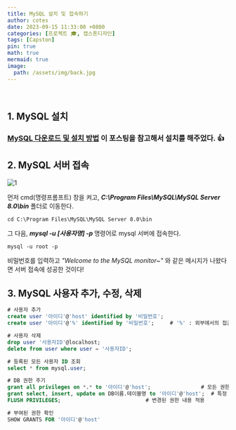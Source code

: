 ```yaml
---
title: MySQL 설치 및 접속하기
author: cotes
date: 2023-09-15 11:33:00 +0800
categories: [프로젝트 🎓, 캡스톤디자인]
tags: [Capston]
pin: true
math: true
mermaid: true
image:
  path: /assets/img/back.jpg
---
```


<br>

## 1. MySQL 설치

### <b>[MySQL 다운로드 및 설치 방법](https://velog.io/@joajoa/MySQL-%EB%8B%A4%EC%9A%B4%EB%A1%9C%EB%93%9C-%EB%B0%8F-%EC%84%A4%EC%B9%98-%EB%B0%A9%EB%B2%95)</b> 이 포스팅을 참고해서 설치를 해주었다. 👍

## 2. MySQL 서버 접속

![1](https://github.com/YounJ00/YounJ00.github.io/assets/91127380/2cb031e3-6f2b-4dd3-b4de-329124c2ff33)

먼저 cmd(명령프롬프트) 창을 켜고, <b><i>C:\Program Files\MySQL\MySQL Server 8.0\bin</i></b> 폴더로 이동한다.
```
cd C:\Program Files\MySQL\MySQL Server 8.0\bin
```
그 다음, <b><i>mysql -u [사용자명] -p </i> </b> 명령어로 mysql 서버에 접속한다. 
```
mysql -u root -p
```
비밀번호를 입력하고 <i>"Welcome to the MySQL monitor~" </i> 와 같은 메시지가 나왔다면 서버 접속에 성공한 것이다!

## 3. MySQL 사용자 추가, 수정, 삭제

```sql
# 사용자 추가
create user '아이디'@'host' identified by '비밀번호';
create user '아이디'@'%' identified by '비밀번호';		# '%' : 외부에서의 접근을 허용

# 사용자 삭제
drop user '사용자ID'@localhost;
delete from user where user = '사용자ID';

# 등록된 모든 사용자 ID 조회
select * from mysql.user;

# DB 권한 주기
grant all privileges on *.* to '아이디'@'host';				# 모든 권한주기
grant select, insert, update on DB이름.테이블명 to '아이디'@'host';	# 특정 권한(select,insert,update) 부여
FLUSH PRIVILEGES;							# 변경된 권한 내용 적용

# 부여된 권한 확인
SHOW GRANTS FOR '아이디'@'host'
```
